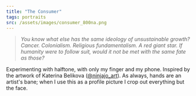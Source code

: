 ```yaml
---
title: "The Consumer"
tags: portraits
src: /assets/images/consumer_800na.png
---
```

> *You know what else has the same ideology of unsustainable growth? Cancer. Colonialism. Religious fundamentalism. A red giant star. If humanity were to follow suit, would it not be met with the same fate as those?*

Experimenting with halftone, with only my finger and my phone. Inspired by the artwork of Katerina Belikova ([@ninjajo_art](https://www.instagram.com/ninjajo_art/)). As always, hands are an artist's bane; when I use this as a profile picture I crop out everything but the face.
